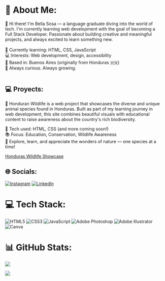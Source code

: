 # 💫 About Me:
👋 Hi there! I'm Bella Sosa — a language graduate diving into the world of tech. I'm currently learning web development with the goal of becoming a Full Stack Developer. Passionate about building creative and meaningful projects, and always excited to learn something new.<br><br>🌱 Currently learning: HTML, CSS, JavaScript<br>💻 Interests: Web development, design, accessibility<br>📍 Based in: Buenos Aires (originally from Honduras 🇭🇳)<br>🎯 Always curious. Always growing.<br><br>

## 💻 Proyects:
🌿 Honduran Wildlife is a web project that showcases the diverse and unique animal species found in Honduras. Built as part of my learning journey in web development, this site combines beautiful visuals with educational content to raise awareness about the country's rich biodiversity.

🔧 Tech used: HTML, CSS (and more coming soon!)<br>
📚 Focus: Education, Conservation, Wildlife Awareness<br>
🐾 Explore, learn, and appreciate the wonders of nature — one species at a time!<br>

[Honduras Wildlife Showcase](https://bellaflor-web.github.io/honduran-wildlife-showcase/)

## 🌐 Socials:
[![Instagram](https://img.shields.io/badge/Instagram-%23E4405F.svg?logo=Instagram&logoColor=white)](https://instagram.com/@florbella_m) [![LinkedIn](https://img.shields.io/badge/LinkedIn-%230077B5.svg?logo=linkedin&logoColor=white)](https://linkedin.com/in/https://www.linkedin.com/in/bella-sosa) 

# 💻 Tech Stack:
![HTML5](https://img.shields.io/badge/html5-%23E34F26.svg?style=for-the-badge&logo=html5&logoColor=white) ![CSS3](https://img.shields.io/badge/css3-%231572B6.svg?style=for-the-badge&logo=css3&logoColor=white) ![JavaScript](https://img.shields.io/badge/javascript-%23323330.svg?style=for-the-badge&logo=javascript&logoColor=%23F7DF1E) ![Adobe Photoshop](https://img.shields.io/badge/adobe%20photoshop-%2331A8FF.svg?style=for-the-badge&logo=adobe%20photoshop&logoColor=white) ![Adobe Illustrator](https://img.shields.io/badge/adobe%20illustrator-%23FF9A00.svg?style=for-the-badge&logo=adobe%20illustrator&logoColor=white) ![Canva](https://img.shields.io/badge/Canva-%2300C4CC.svg?style=for-the-badge&logo=Canva&logoColor=white)
# 📊 GitHub Stats:

[![](https://visitcount.itsvg.in/api?id=BellaFlor-Web&icon=0&color=0)](https://visitcount.itsvg.in)

![](https://github-readme-stats.vercel.app/api/top-langs/?username=BellaFlor-Web&theme=dark&hide_border=false&include_all_commits=false&count_private=false&layout=compact)
